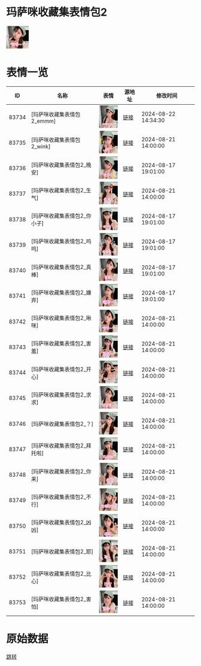 # 玛萨咪收藏集表情包2

<img src="./cover.png" height="60" alt="cover" />

# 表情一览

|ID|名称|表情|源地址|修改时间|
|----|----|----|----|----|
|83734|[玛萨咪收藏集表情包2_emmm]|<img src="./pic/083734_%5B玛萨咪收藏集表情包2_emmm%5D.jpg" height="60" alt="emmm"/>|[链接](https://i0.hdslb.com/bfs/garb/68879bd755ae660baccaa8cf12623bb77b756dac.jpg)|2024-08-22 14:34:30|
|83735|[玛萨咪收藏集表情包2_wink]|<img src="./pic/083735_%5B玛萨咪收藏集表情包2_wink%5D.jpg" height="60" alt="wink"/>|[链接](https://i0.hdslb.com/bfs/garb/b5b26369333230736a1d9e19bc4f0c43222acf80.jpg)|2024-08-21 14:00:00|
|83736|[玛萨咪收藏集表情包2_晚安]|<img src="./pic/083736_%5B玛萨咪收藏集表情包2_晚安%5D.jpg" height="60" alt="晚安"/>|[链接](https://i0.hdslb.com/bfs/garb/e76683979b9d063cfd9c6435eac41c1378376e26.jpg)|2024-08-17 19:01:00|
|83737|[玛萨咪收藏集表情包2_生气]|<img src="./pic/083737_%5B玛萨咪收藏集表情包2_生气%5D.jpg" height="60" alt="生气"/>|[链接](https://i0.hdslb.com/bfs/garb/8da620546b592e0a39a5eaeedee476de3d94b1c3.jpg)|2024-08-21 14:00:00|
|83738|[玛萨咪收藏集表情包2_你小子]|<img src="./pic/083738_%5B玛萨咪收藏集表情包2_你小子%5D.jpg" height="60" alt="你小子"/>|[链接](https://i0.hdslb.com/bfs/garb/3d0129096087a00d5f7c819351911e749e176197.jpg)|2024-08-17 19:01:00|
|83739|[玛萨咪收藏集表情包2_呜呜]|<img src="./pic/083739_%5B玛萨咪收藏集表情包2_呜呜%5D.jpg" height="60" alt="呜呜"/>|[链接](https://i0.hdslb.com/bfs/garb/3a8fd2e35e58fc8bf8a7d3bacc4b817a6549876d.jpg)|2024-08-17 19:01:00|
|83740|[玛萨咪收藏集表情包2_真棒]|<img src="./pic/083740_%5B玛萨咪收藏集表情包2_真棒%5D.jpg" height="60" alt="真棒"/>|[链接](https://i0.hdslb.com/bfs/garb/6830d51b9e1e38a0274c32f25b082854376a4017.jpg)|2024-08-17 19:01:00|
|83741|[玛萨咪收藏集表情包2_嫌弃]|<img src="./pic/083741_%5B玛萨咪收藏集表情包2_嫌弃%5D.jpg" height="60" alt="嫌弃"/>|[链接](https://i0.hdslb.com/bfs/garb/92de46a3056de6503e4bb0a382f620206c0eadc1.jpg)|2024-08-17 19:01:00|
|83742|[玛萨咪收藏集表情包2_啾咪]|<img src="./pic/083742_%5B玛萨咪收藏集表情包2_啾咪%5D.jpg" height="60" alt="啾咪"/>|[链接](https://i0.hdslb.com/bfs/garb/f6140ce5eef0c74be4e7e55d1bc870e2d7283984.jpg)|2024-08-21 14:00:00|
|83743|[玛萨咪收藏集表情包2_害羞]|<img src="./pic/083743_%5B玛萨咪收藏集表情包2_害羞%5D.jpg" height="60" alt="害羞"/>|[链接](https://i0.hdslb.com/bfs/garb/4ee788451c33dcfe12742a0bcb8cdbd42e2c47a7.jpg)|2024-08-21 14:00:00|
|83744|[玛萨咪收藏集表情包2_开心]|<img src="./pic/083744_%5B玛萨咪收藏集表情包2_开心%5D.jpg" height="60" alt="开心"/>|[链接](https://i0.hdslb.com/bfs/garb/27b433da257dbcdead4243978033792b8fec9902.jpg)|2024-08-21 14:00:00|
|83745|[玛萨咪收藏集表情包2_求求]|<img src="./pic/083745_%5B玛萨咪收藏集表情包2_求求%5D.jpg" height="60" alt="求求"/>|[链接](https://i0.hdslb.com/bfs/garb/cb7fd3b11ac490a180bc0a1661ef13f99863c33f.jpg)|2024-08-21 14:00:00|
|83746|[玛萨咪收藏集表情包2_？]|<img src="./pic/083746_%5B玛萨咪收藏集表情包2_？%5D.jpg" height="60" alt="？"/>|[链接](https://i0.hdslb.com/bfs/garb/5836f84b1d8d980df72c569c0fb04f2b3dc37731.jpg)|2024-08-21 14:00:00|
|83747|[玛萨咪收藏集表情包2_拜托啦]|<img src="./pic/083747_%5B玛萨咪收藏集表情包2_拜托啦%5D.jpg" height="60" alt="拜托啦"/>|[链接](https://i0.hdslb.com/bfs/garb/d937b0cf2420a297e244d8690dd9f9824a50ca35.jpg)|2024-08-21 14:00:00|
|83748|[玛萨咪收藏集表情包2_你来]|<img src="./pic/083748_%5B玛萨咪收藏集表情包2_你来%5D.jpg" height="60" alt="你来"/>|[链接](https://i0.hdslb.com/bfs/garb/774873f3a26373e76829b77f5b026610813fc245.jpg)|2024-08-21 14:00:00|
|83749|[玛萨咪收藏集表情包2_不行]|<img src="./pic/083749_%5B玛萨咪收藏集表情包2_不行%5D.jpg" height="60" alt="不行"/>|[链接](https://i0.hdslb.com/bfs/garb/82e952109e5ce832d03192b464ff44e92d189298.jpg)|2024-08-21 14:00:00|
|83750|[玛萨咪收藏集表情包2_凶凶]|<img src="./pic/083750_%5B玛萨咪收藏集表情包2_凶凶%5D.jpg" height="60" alt="凶凶"/>|[链接](https://i0.hdslb.com/bfs/garb/e3cc4bb7b8674986b59c222ef16e59462f150d1a.jpg)|2024-08-21 14:00:00|
|83751|[玛萨咪收藏集表情包2_耶]|<img src="./pic/083751_%5B玛萨咪收藏集表情包2_耶%5D.jpg" height="60" alt="耶"/>|[链接](https://i0.hdslb.com/bfs/garb/e7f9c383b44192e916a342741a740b54a91f96af.jpg)|2024-08-21 14:00:00|
|83752|[玛萨咪收藏集表情包2_比心]|<img src="./pic/083752_%5B玛萨咪收藏集表情包2_比心%5D.jpg" height="60" alt="比心"/>|[链接](https://i0.hdslb.com/bfs/garb/6b93fd695b9cfbfa311bf98d57279a1be163c97a.jpg)|2024-08-21 14:00:00|
|83753|[玛萨咪收藏集表情包2_害怕]|<img src="./pic/083753_%5B玛萨咪收藏集表情包2_害怕%5D.jpg" height="60" alt="害怕"/>|[链接](https://i0.hdslb.com/bfs/garb/a92736c78da7160e3dbfd05881ee56438e44565b.jpg)|2024-08-21 14:00:00|

# 原始数据

[跳转](./raw.json)

